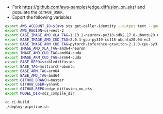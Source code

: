
* Fork https://github.com/aws-samples/edge_diffusion_on_eks/ and populate the `GITHUB_USER`.
* Export the following variables
```bash
export AWS_ACCOUNT_ID=$(aws sts get-caller-identity --output text --query Account)
export AWS_REGION=us-west-2
export BASE_IMAGE_AMD_XLA_TAG=1.13.1-neuronx-py310-sdk2.17.0-ubuntu20.04 
export BASE_IMAGE_AMD_CUD_TAG=2.0.1-gpu-py310-cu118-ubuntu20.04-ec2
export BASE_IMAGE_ARM_CUD_TAG=pytorch-inference-graviton-2.1.0-cpu-py310-ubuntu20.04-ec2
export IMAGE_AMD_XLA_TAG=amd64-neuron
export IMAGE_AMD_CUD_TAG=amd64-cuda
export IMAGE_ARM_CUD_TAG=arm64-cuda
export BASE_REPO=stablediffusion
export BASE_TAG=multiarch-ubuntu
export BASE_ARM_TAG=arm64
export BASE_AMD_TAG=amd64
export GITHUB_BRANCH=master
export GITHUB_USER=yahavb
export GITHUB_REPO=edge_diffusion_on_eks
export MODEL_DIR=sd2_compile_dir
```

```bash
cd ci-build
./deploy-pipeline.sh
```
